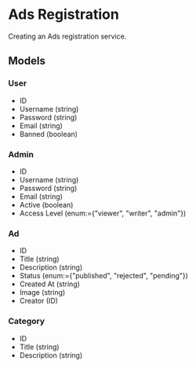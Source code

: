 # Ads Registration

Creating an Ads registration service.

## Models

### User

- ID
- Username (string)
- Password (string)
- Email (string)
- Banned (boolean)

### Admin

- ID
- Username (string)
- Password (string)
- Email (string)
- Active (boolean)
- Access Level (enum:={"viewer", "writer", "admin"})

### Ad

- ID
- Title (string)
- Description (string)
- Status (enum:={"published", "rejected", "pending"})
- Created At (string)
- Image (string)
- Creator (ID)

### Category

- ID
- Title (string)
- Description (string)
